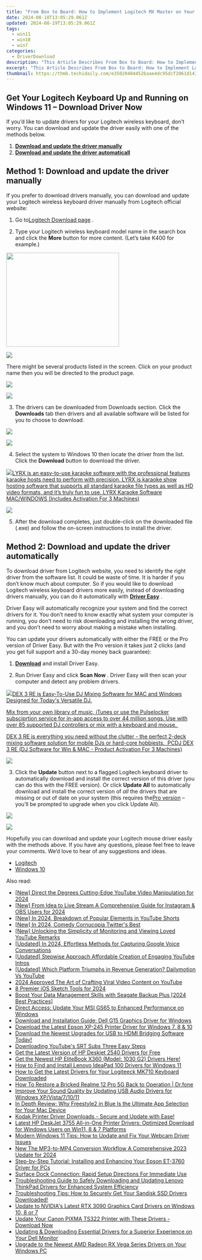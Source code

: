 ```yaml
---
title: "From Box to Board: How to Implement Logitech MX Master on Your PC"
date: 2024-08-18T13:05:29.061Z
updated: 2024-08-19T13:05:29.061Z
tags:
  - win11
  - win10
  - win7
categories:
  - DriverDownload
description: "This Article Describes From Box to Board: How to Implement Logitech MX Master on Your PC"
excerpt: "This Article Describes From Box to Board: How to Implement Logitech MX Master on Your PC"
thumbnail: https://thmb.techidaily.com/e350204044526aae4dc95dcf2061d143539918222d877d21899914ec625ed9d1.jpg
---
```


## Get Your Logitech Keyboard Up and Running on Windows 11 – Download Driver Now

If you’d like to update drivers for your Logitech wireless keyboard, don’t worry. You can download and update the driver easily with one of the methods below.

1. [**Download and update the driver manually**](https://tools.techidaily.com/drivereasy/download/)
2. [**Download and update the driver automaticall**](https://tools.techidaily.com/drivereasy/download/)

## Method 1: Download and update the driver manually

 If you prefer to download drivers manually, you can download and update your Logitech wireless keyboard driver manually from Logitech official website:

 1) Go to[Logitech Download page](http://support.logitech.com/en%5Fus/downloads)  .  
  
 2) Type your Logitech wireless keyboard model name in the search box and click the **More**  button for more content. (Let’s take K400 for example.)

<!-- affiliate ads begin -->
<a href="https://modlily.sjv.io/c/5597632/2072819/17059" target="_top" id="2072819"><img src="//a.impactradius-go.com/display-ad/17059-2072819" border="0" alt="" width="300" height="250"/></a><img height="0" width="0" src="https://imp.pxf.io/i/5597632/2072819/17059" style="position:absolute;visibility:hidden;" border="0" />
<!-- affiliate ads end -->
![](https://images.drivereasy.com/wp-content/uploads/2016/06/img_576b654c97639.png)

There might be several products listed in the screen. Click on your product name then you will be directed to the product page.  
  
<!-- affiliate ads begin -->
<a href="https://secure.2checkout.com/order/checkout.php?PRODS=3727260&QTY=1&AFFILIATE=108875&CART=1"><img src="http://www.aiseesoft.com/avangate/30p/banner.jpg" border="0"></a>
<!-- affiliate ads end -->
![](https://images.drivereasy.com/wp-content/uploads/2016/06/img_576b7d71525fc.png)

 3) The drivers can be downloaded from Downloads section. Click the **Downloads**  tab then drivers and all available software will be listed for you to choose to download.

<!-- affiliate ads begin -->
<a href="https://store.revouninstaller.com/order/checkout.php?PRODS=28010250&QTY=1&AFFILIATE=108875&CART=1"><img src="https://secure.avangate.com/images/merchant/4282ec8de8c9be897e7aff4aa231b1a4/336__280a.jpg" border="0"></a>
<!-- affiliate ads end -->
![](https://images.drivereasy.com/wp-content/uploads/2016/06/img_576b7de28fba2.png)

 4) Select the system to Windows 10 then locate the driver from the list. Click the **Download** button to download the driver.

<!-- affiliate ads begin -->
<a href="https://shop.pcdj.com/order/checkout.php?PRODS=4698998&QTY=1&AFFILIATE=108875&CART=1"> <img src="https://secure.avangate.com/images/merchant/47f4b6321e9fd8e8f7326a6adc1a7c1e/products/MacBook_Pro_lyrx-withsinger-tv.png" border="0">LYRX is an easy-to-use karaoke software with the professional features karaoke hosts need to perform with precision. LYRX is karaoke show hosting software that supports all standard karaoke file types as well as HD video formats, and it’s truly fun to use. 
LYRX Karaoke Software MAC/WINDOWS (Includes Activation For 3 Machines)</a>
<!-- affiliate ads end -->
![](https://images.drivereasy.com/wp-content/uploads/2016/06/img_576b7e2cb92c8.png)
  
 5) After the download completes, just double-click on the downloaded file (.exe) and follow the on-screen instructions to install the driver.  

## Method 2: Download and update the driver automatically

 To download driver from Logitech website, you need to identify the right driver from the software list. It could be waste of time. It is harder if you don’t know much about computer. So if you would like to download Logitech wireless keyboard drivers more easily, instead of downloading drivers manually, you can do it automatically with **[Driver Easy](https://tools.techidaily.com/drivereasy/download/)**  .  

 Driver Easy will automatically recognize your system and find the correct drivers for it. You don’t need to know exactly what system your computer is running, you don’t need to risk downloading and installing the wrong driver, and you don’t need to worry about making a mistake when installing.

 You can update your drivers automatically with either the FREE or the Pro version of Driver Easy. But with the Pro version it takes just 2 clicks (and you get full support and a 30-day money back guarantee):

 1) **[Download](https://tools.techidaily.com/drivereasy/download/)**   and install Driver Easy.

 2) Run Driver Easy and click **Scan Now** . Driver Easy will then scan your computer and detect any problem drivers.

<!-- affiliate ads begin -->
<a href="https://shop.pcdj.com/order/checkout.php?PRODS=4698827&QTY=1&AFFILIATE=108875&CART=1"> <img src="https://secure.avangate.com/images/merchant/47f4b6321e9fd8e8f7326a6adc1a7c1e/products/dex3REpage-newmainscreenshot.png" border="0">DEX 3 RE is Easy-To-Use DJ Mixing Software for MAC and Windows Designed for Today's Versatile DJ. 

 Mix from your own library of music, iTunes or use the Pulselocker subsciprtion service for in-app access to over 44 million songs. Use with over 85 supported DJ controllers or mix with a keyboard and mouse.  

 DEX 3 RE is everything you need without the clutter - the perfect 2-deck mixing software solution for mobile DJs or hard-core hobbiests.  
 PCDJ DEX 3 RE (DJ Software for Win & MAC - Product Activation For 3 Machines)</a>
<!-- affiliate ads end -->
![](https://images.drivereasy.com/wp-content/uploads/2018/05/img_5ae9255393f15.png)

 3) Click the **Update** button next to a flagged Logitech keyboard driver to automatically download and install the correct version of this driver (you can do this with the FREE version). Or click **Update All**  to automatically download and install the correct version of _all_   the drivers that are missing or out of date on your system (this requires the[Pro version](https://tools.techidaily.com/drivereasy/download/) – you’ll be prompted to upgrade when you click Update All).

<!-- affiliate ads begin -->
<a href="https://store.nero.com/order/checkout.php?PRODS=42296985&QTY=1&AFFILIATE=108875&CART=1"><img src="https://secure.avangate.com/images/merchant/9cea886b9f44a3c2df1163730ab64994/products/copy_nero_burning_rom_cart.png" border="0">
</a>
<!-- affiliate ads end -->
![](https://images.drivereasy.com/wp-content/uploads/2018/05/img_5ae9256f2e99f.jpg)

 Hopefully you can download and update your Logitech mouse driver easily with the methods above. If you have any questions, please feel free to leave your comments. We’d love to hear of any suggestions and ideas.

* [Logitech](https://tools.techidaily.com/drivereasy/download/)
* [Windows 10](https://tools.techidaily.com/drivereasy/download/)

<ins class="adsbygoogle"
     style="display:block"
     data-ad-format="autorelaxed"
     data-ad-client="ca-pub-7571918770474297"
     data-ad-slot="1223367746"></ins>



<ins class="adsbygoogle"
     style="display:block"
     data-ad-client="ca-pub-7571918770474297"
     data-ad-slot="8358498916"
     data-ad-format="auto"
     data-full-width-responsive="true"></ins>

<span class="atpl-alsoreadstyle">Also read:</span>
<div><ul>
<li><a href="https://facebook-record-videos.techidaily.com/new-direct-the-degrees-cutting-edge-youtube-video-manipulation-for-2024/"><u>[New] Direct the Degrees  Cutting-Edge YouTube Video Manipulation for 2024</u></a></li>
<li><a href="https://remote-screen-capture.techidaily.com/new-from-idea-to-live-stream-a-comprehensive-guide-for-instagram-and-obs-users-for-2024/"><u>[New] From Idea to Live Stream  A Comprehensive Guide for Instagram & OBS Users for 2024</u></a></li>
<li><a href="https://facebook-video-share.techidaily.com/new-in-2024-breakdown-of-popular-elements-in-youtube-shorts/"><u>[New] In 2024, Breakdown of Popular Elements in YouTube Shorts</u></a></li>
<li><a href="https://twitter-videos.techidaily.com/new-in-2024-comedy-cornucopia-twitters-best/"><u>[New] In 2024, Comedy Cornucopia  Twitter's Best</u></a></li>
<li><a href="https://some-guidance.techidaily.com/new-unlocking-the-simplicity-of-monitoring-and-viewing-loved-youtube-remarks/"><u>[New] Unlocking the Simplicity of Monitoring and Viewing Loved YouTube Remarks</u></a></li>
<li><a href="https://screen-recording.techidaily.com/updated-in-2024-effortless-methods-for-capturing-google-voice-conversations/"><u>[Updated] In 2024, Effortless Methods for Capturing Google Voice Conversations</u></a></li>
<li><a href="https://youtube-tips.techidaily.com/ed-stepwise-approach-affordable-creation-of-engaging-youtube-intros/"><u>[Updated] Stepwise Approach  Affordable Creation of Engaging YouTube Intros</u></a></li>
<li><a href="https://youtube-data.techidaily.com/ed-which-platform-triumphs-in-revenue-generation-dailymotion-vs-youtube/"><u>[Updated] Which Platform Triumphs in Revenue Generation? Dailymotion Vs YouTube</u></a></li>
<li><a href="https://some-guidance.techidaily.com/2024-approved-the-art-of-crafting-viral-video-content-on-youtube/"><u>2024 Approved  The Art of Crafting Viral Video Content on YouTube</u></a></li>
<li><a href="https://fox-hovers.techidaily.com/8-premier-ios-sketch-tools-for-2024/"><u>8 Premier iOS Sketch Tools for 2024</u></a></li>
<li><a href="https://win-amazing.techidaily.com/boost-your-data-management-skills-with-seagate-backup-plus-2024-best-practices/"><u>Boost Your Data Management Skills with Seagate Backup Plus [2024 Best Practices]</u></a></li>
<li><a href="https://win-amazing.techidaily.com/direct-access-update-your-msi-gs65-to-enhanced-performance-on-windows/"><u>Direct Access: Update Your MSI GS65 to Enhanced Performance on Windows</u></a></li>
<li><a href="https://win-amazing.techidaily.com/download-and-installation-guide-dell-g15-graphics-driver-for-windows/"><u>Download and Installation Guide: Dell G15 Graphics Driver for Windows</u></a></li>
<li><a href="https://win-amazing.techidaily.com/download-the-latest-epson-xp-245-printer-driver-for-windows-7-8-and-10/"><u>Download the Latest Epson XP-245 Printer Driver for Windows 7, 8 & 10</u></a></li>
<li><a href="https://win-amazing.techidaily.com/download-the-newest-upgrades-for-usb-to-hdmi-bridging-software-today/"><u>Download the Newest Upgrades for USB to HDMI Bridging Software Today!</u></a></li>
<li><a href="https://extra-hints.techidaily.com/downloading-youtubes-srt-subs-three-easy-steps/"><u>Downloading YouTube's SRT Subs  Three Easy Steps</u></a></li>
<li><a href="https://win-amazing.techidaily.com/get-the-latest-version-of-hp-deskjet-2540-drivers-for-free/"><u>Get the Latest Version of HP Deskjet 2540 Drivers for Free</u></a></li>
<li><a href="https://win-amazing.techidaily.com/1722973089006-get-the-newest-hp-elitebook-x360-model-1030-g2-drivers-here/"><u>Get the Newest HP EliteBook X360 (Model: 1030 G2) Drivers Here!</u></a></li>
<li><a href="https://win-amazing.techidaily.com/how-to-find-and-install-lenovo-ideapad-100-drivers-for-windows-11/"><u>How to Find and Install Lenovo IdeaPad 100 Drivers for Windows 11</u></a></li>
<li><a href="https://win-amazing.techidaily.com/how-to-get-the-latest-drivers-for-your-logiteeck-mk710-keyboard-downloaded/"><u>How to Get the Latest Drivers for Your Logiteeck MK710 Keyboard Downloaded</u></a></li>
<li><a href="https://howto.techidaily.com/how-to-restore-a-bricked-realme-12-pro-5g-back-to-operation-drfone-by-drfone-fix-android-problems-fix-android-problems/"><u>How To Restore a Bricked Realme 12 Pro 5G Back to Operation | Dr.fone</u></a></li>
<li><a href="https://win-amazing.techidaily.com/improve-your-sound-quality-by-updating-usb-audio-drivers-for-windows-xpvista71011/"><u>Improve Your Sound Quality by Updating USB Audio Drivers for Windows XP/Vista/7/10/11</u></a></li>
<li><a href="https://buynow-marvelous.techidaily.com/in-depth-review-why-freestyle2-in-blue-is-the-ultimate-app-selection-for-your-mac-device/"><u>In Depth Review: Why Freestyle2 in Blue Is the Ultimate App Selection for Your Mac Device</u></a></li>
<li><a href="https://win-amazing.techidaily.com/1722966099095-kodak-printer-driver-downloads-secure-and-update-with-ease/"><u>Kodak Printer Driver Downloads - Secure and Update with Ease!</u></a></li>
<li><a href="https://win-amazing.techidaily.com/latest-hp-deskjet-3755-all-in-one-printer-drivers-optimized-download-for-windows-users-on-win11-8-and-7-platforms/"><u>Latest HP DeskJet 3755 All-in-One Printer Drivers: Optimized Download for Windows Users on Win11, 8 & 7 Platforms</u></a></li>
<li><a href="https://win-amazing.techidaily.com/modern-windows-11-tips-how-to-update-and-fix-your-webcam-driver-issues/"><u>Modern Windows 11 Tips: How to Update and Fix Your Webcam Driver Issues</u></a></li>
<li><a href="https://voice-adjusting.techidaily.com/new-the-mp3-to-mp4-conversion-workflow-a-comprehensive-2023-update-for-2024/"><u>New The MP3-to-MP4 Conversion Workflow A Comprehensive 2023 Update for 2024</u></a></li>
<li><a href="https://win-amazing.techidaily.com/step-by-step-tutorial-installing-and-enhancing-your-epson-et-3760-driver-for-pcs/"><u>Step-by-Step Tutorial: Installing and Enhancing Your Epson ET-3760 Driver for PCs</u></a></li>
<li><a href="https://win-amazing.techidaily.com/surface-dock-connection-rapid-setup-directions-for-immediate-use/"><u>Surface Dock Connection: Rapid Setup Directions For Immediate Use</u></a></li>
<li><a href="https://win-amazing.techidaily.com/troubleshooting-guide-to-safely-downloading-and-updating-lenovo-thinkpad-drivers-for-enhanced-system-efficiency/"><u>Troubleshooting Guide to Safely Downloading and Updating Lenovo ThinkPad Drivers for Enhanced System Efficiency</u></a></li>
<li><a href="https://win-amazing.techidaily.com/troubleshooting-tips-how-to-securely-get-your-sandisk-ssd-drivers-downloaded/"><u>Troubleshooting Tips: How to Securely Get Your Sandisk SSD Drivers Downloaded!</u></a></li>
<li><a href="https://win-amazing.techidaily.com/update-to-nvidias-latest-rtx-3090-graphics-card-drivers-on-windows-10-8-or-7/"><u>Update to NVIDIA's Latest RTX 3090 Graphics Card Drivers on Windows 10, 8 or 7</u></a></li>
<li><a href="https://win-amazing.techidaily.com/update-your-canon-pixma-ts322-printer-with-these-drivers-download-now/"><u>Update Your Canon PIXMA TS322 Printer with These Drivers - Download Now</u></a></li>
<li><a href="https://win-amazing.techidaily.com/updating-and-downloading-essential-drivers-for-a-superior-experience-on-your-dell-monitor/"><u>Updating & Downloading Essential Drivers for a Superior Experience on Your Dell Monitor</u></a></li>
<li><a href="https://win-amazing.techidaily.com/upgrade-to-the-newest-amd-radeon-rx-vega-series-drivers-on-your-windows-pc/"><u>Upgrade to the Newest AMD Radeon RX Vega Series Drivers on Your Windows PC</u></a></li>
</ul></div>

